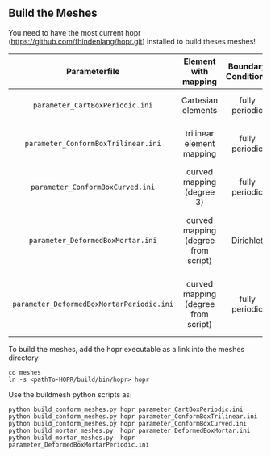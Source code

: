 ## Build the Meshes
You need to have the most current hopr (https://github.com/fhindenlang/hopr.git) installed to build theses meshes!

| Parameterfile                             | Element with mapping      | Boundary Conditions | Description                             :|
|:-----------------------------------------:|:-------------------------:|:-------------------:|:----------------------------------------:|
|`parameter_CartBoxPeriodic.ini`            | Cartesian elements        | fully periodic      | domain is a box [-1,1]^3     |
|`parameter_ConformBoxTrilinear.ini`        | trilinear element mapping | fully periodic      | domain is a deformed box [-1,1]^3 |
|`parameter_ConformBoxCurved.ini`           | curved mapping (degree 3) | fully periodic      | domain is a deformed box [-1,1]^3 |
|`parameter_DeformedBoxMortar.ini`          | curved mapping (degree from script) | Dirichlet | domain is a deformed box [-1,1]^3, with mortar interfaces |
|`parameter_DeformedBoxMortarPeriodic.ini`  | curved mapping (degree from script) | fully periodic | domain is a deformed box [-1,1]^3, with mortar interfaces |


To build the meshes, add the hopr executable as a link into the meshes directory
```
cd meshes
ln -s <pathTo-HOPR/build/bin/hopr> hopr
```
Use the buildmesh python scripts as: 
```
python build_conform_meshes.py hopr parameter_CartBoxPeriodic.ini
python build_conform_meshes.py hopr parameter_ConformBoxTrilinear.ini
python build_conform_meshes.py hopr parameter_ConformBoxCurved.ini
python build_mortar_meshes.py  hopr parameter_DeformedBoxMortar.ini
python build_mortar_meshes.py  hopr parameter_DeformedBoxMortarPeriodic.ini
```
